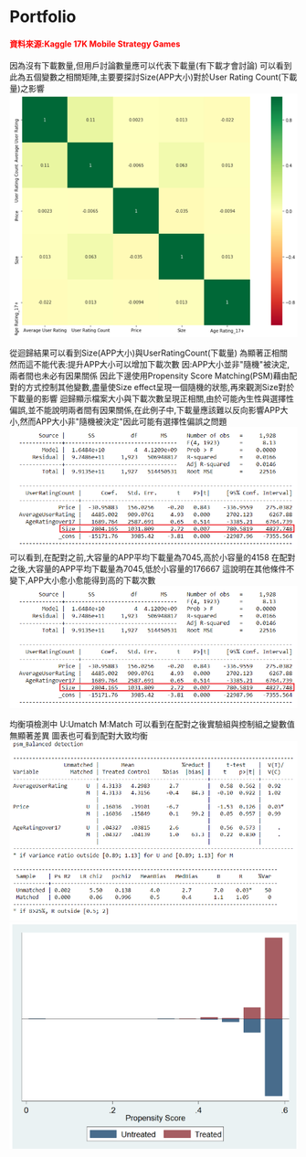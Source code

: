 # Portfolio
#### <a href="https://www.kaggle.com/tristan581/17k-apple-app-store-strategy-games" target="_blank" style="text-decoration:none;color:red;">資料來源:Kaggle 17K Mobile Strategy Games</a>

因為沒有下載數量,但用戶討論數量應可以代表下載量(有下載才會討論)
可以看到此為五個變數之相關矩陣,主要要探討Size(APP大小)對於User Rating Count(下載量)之影響
![image](https://github.com/Hung-Ching-Lee/Portfolio/blob/master/%E6%95%B8%E6%93%9A%E5%88%86%E6%9E%90/%E5%BD%B1%E9%9F%BFAPP%E4%B8%8B%E8%BC%89%E9%87%8F%E5%9B%A0%E7%B4%A0/%E7%9B%B8%E9%97%9C%E4%BF%82%E6%95%B8%E7%9F%A9%E9%99%A3.png)

從迴歸結果可以看到Size(APP大小)與UserRatingCount(下載量) 為顯著正相關
然而這不能代表:提升APP大小可以增加下載次數
因:APP大小並非"隨機"被決定,兩者間也未必有因果關係
因此下邊使用Propensity Score Matching(PSM)藉由配對的方式控制其他變數,盡量使Size effect呈現一個隨機的狀態,再來觀測Size對於下載量的影響 迴歸顯示檔案大小與下載次數呈現正相關,由於可能內生性與選擇性偏誤,並不能說明兩者間有因果關係,在此例子中,下載量應該難以反向影響APP大小,然而APP大小非"隨機被決定"因此可能有選擇性偏誤之問題
![image](https://github.com/Hung-Ching-Lee/Portfolio/blob/master/%E6%95%B8%E6%93%9A%E5%88%86%E6%9E%90/%E5%BD%B1%E9%9F%BFAPP%E4%B8%8B%E8%BC%89%E9%87%8F%E5%9B%A0%E7%B4%A0/%E8%BF%B4%E6%AD%B8%20-%20%E8%A4%87%E8%A3%BD.png)
可以看到,在配對之前,大容量的APP平均下載量為7045,高於小容量的4158
在配對之後,大容量的APP平均下載量為7045,低於小容量的176667
這說明在其他條件不變下,APP大小愈小愈能得到高的下載次數
![image](https://github.com/Hung-Ching-Lee/Portfolio/blob/master/%E6%95%B8%E6%93%9A%E5%88%86%E6%9E%90/%E5%BD%B1%E9%9F%BFAPP%E4%B8%8B%E8%BC%89%E9%87%8F%E5%9B%A0%E7%B4%A0/%E8%BF%B4%E6%AD%B8%20-%20%E8%A4%87%E8%A3%BD.png)

均衡項檢測中
U:Umatch
M:Match
可以看到在配對之後實驗組與控制組之變數值無顯著差異
圖表也可看到配對大致均衡
![image](https://github.com/Hung-Ching-Lee/Portfolio/blob/master/%E6%95%B8%E6%93%9A%E5%88%86%E6%9E%90/%E5%BD%B1%E9%9F%BFAPP%E4%B8%8B%E8%BC%89%E9%87%8F%E5%9B%A0%E7%B4%A0/%E5%9D%87%E8%A1%A1%E6%80%A7%E6%AA%A2%E6%B8%AC.png)
![image](https://github.com/Hung-Ching-Lee/Portfolio/blob/master/%E6%95%B8%E6%93%9A%E5%88%86%E6%9E%90/%E5%BD%B1%E9%9F%BFAPP%E4%B8%8B%E8%BC%89%E9%87%8F%E5%9B%A0%E7%B4%A0/%E5%9C%96.png)
